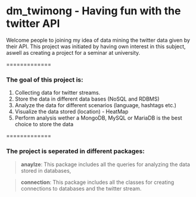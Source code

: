 # dm_twimong - Having fun with the twitter API

Welcome people to joining my idea of data mining the twitter data given by their API.
This project was initiated by having own interest in this subject, aswell as creating a project for a seminar at university.

=============
### The goal of this project is:

1. Collecting data for twitter streams.
2. Store the data in different data bases (NoSQL and RDBMS)
3. Analyze the data for different scenarios (language, hashtags etc.)
4. Visualize the data stored (location) - HeatMap
5. Perform analysis wether a MongoDB, MySQL or MariaDB is the best choice to store the data
 
=============
### The project is seperated in different packages:

> **anaylze**: This package includes all the queries for analyzing the data stored in databases,

> **connection**: This package includes all the classes for creating connections to databases and the twitter stream.
